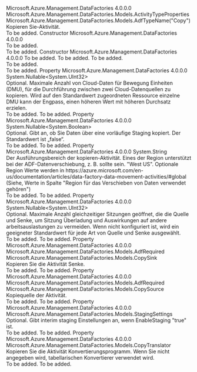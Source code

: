 <Type Name="CopyActivity" FullName="Microsoft.Azure.Management.DataFactories.Models.CopyActivity">
  <TypeSignature Language="C#" Value="public class CopyActivity : Microsoft.Azure.Management.DataFactories.Models.ActivityTypeProperties" />
  <TypeSignature Language="ILAsm" Value=".class public auto ansi beforefieldinit CopyActivity extends Microsoft.Azure.Management.DataFactories.Models.ActivityTypeProperties" />
  <TypeSignature Language="DocId" Value="T:Microsoft.Azure.Management.DataFactories.Models.CopyActivity" />
  <TypeSignature Language="VB.NET" Value="Public Class CopyActivity&#xA;Inherits ActivityTypeProperties" />
  <TypeSignature Language="F#" Value="type CopyActivity = class&#xA;    inherit ActivityTypeProperties" />
  <AssemblyInfo>
    <AssemblyName>Microsoft.Azure.Management.DataFactories</AssemblyName>
    <AssemblyVersion>4.0.0.0</AssemblyVersion>
  </AssemblyInfo>
  <Base>
    <BaseTypeName>Microsoft.Azure.Management.DataFactories.Models.ActivityTypeProperties</BaseTypeName>
  </Base>
  <Interfaces />
  <Attributes>
    <Attribute>
      <AttributeName>Microsoft.Azure.Management.DataFactories.Models.AdfTypeName("Copy")</AttributeName>
    </Attribute>
  </Attributes>
  <Docs>
    <summary>
            Kopieren Sie-Aktivität.
            </summary>
    <remarks>To be added.</remarks>
  </Docs>
  <Members>
    <Member MemberName=".ctor">
      <MemberSignature Language="C#" Value="public CopyActivity ();" />
      <MemberSignature Language="ILAsm" Value=".method public hidebysig specialname rtspecialname instance void .ctor() cil managed" />
      <MemberSignature Language="DocId" Value="M:Microsoft.Azure.Management.DataFactories.Models.CopyActivity.#ctor" />
      <MemberSignature Language="VB.NET" Value="Public Sub New ()" />
      <MemberType>Constructor</MemberType>
      <AssemblyInfo>
        <AssemblyName>Microsoft.Azure.Management.DataFactories</AssemblyName>
        <AssemblyVersion>4.0.0.0</AssemblyVersion>
      </AssemblyInfo>
      <Parameters />
      <Docs>
        <summary>To be added.</summary>
        <remarks>To be added.</remarks>
      </Docs>
    </Member>
    <Member MemberName=".ctor">
      <MemberSignature Language="C#" Value="public CopyActivity (Microsoft.Azure.Management.DataFactories.Models.CopySource source, Microsoft.Azure.Management.DataFactories.Models.CopySink sink, Microsoft.Azure.Management.DataFactories.Models.CopyTranslator translator = null);" />
      <MemberSignature Language="ILAsm" Value=".method public hidebysig specialname rtspecialname instance void .ctor(class Microsoft.Azure.Management.DataFactories.Models.CopySource source, class Microsoft.Azure.Management.DataFactories.Models.CopySink sink, class Microsoft.Azure.Management.DataFactories.Models.CopyTranslator translator) cil managed" />
      <MemberSignature Language="DocId" Value="M:Microsoft.Azure.Management.DataFactories.Models.CopyActivity.#ctor(Microsoft.Azure.Management.DataFactories.Models.CopySource,Microsoft.Azure.Management.DataFactories.Models.CopySink,Microsoft.Azure.Management.DataFactories.Models.CopyTranslator)" />
      <MemberSignature Language="VB.NET" Value="Public Sub New (source As CopySource, sink As CopySink, Optional translator As CopyTranslator = null)" />
      <MemberSignature Language="F#" Value="new Microsoft.Azure.Management.DataFactories.Models.CopyActivity : Microsoft.Azure.Management.DataFactories.Models.CopySource * Microsoft.Azure.Management.DataFactories.Models.CopySink * Microsoft.Azure.Management.DataFactories.Models.CopyTranslator -&gt; Microsoft.Azure.Management.DataFactories.Models.CopyActivity" Usage="new Microsoft.Azure.Management.DataFactories.Models.CopyActivity (source, sink, translator)" />
      <MemberType>Constructor</MemberType>
      <AssemblyInfo>
        <AssemblyName>Microsoft.Azure.Management.DataFactories</AssemblyName>
        <AssemblyVersion>4.0.0.0</AssemblyVersion>
      </AssemblyInfo>
      <Parameters>
        <Parameter Name="source" Type="Microsoft.Azure.Management.DataFactories.Models.CopySource" />
        <Parameter Name="sink" Type="Microsoft.Azure.Management.DataFactories.Models.CopySink" />
        <Parameter Name="translator" Type="Microsoft.Azure.Management.DataFactories.Models.CopyTranslator" />
      </Parameters>
      <Docs>
        <param name="source">To be added.</param>
        <param name="sink">To be added.</param>
        <param name="translator">To be added.</param>
        <summary>To be added.</summary>
        <remarks>To be added.</remarks>
      </Docs>
    </Member>
    <Member MemberName="CloudDataMovementUnits">
      <MemberSignature Language="C#" Value="public Nullable&lt;uint&gt; CloudDataMovementUnits { get; set; }" />
      <MemberSignature Language="ILAsm" Value=".property instance valuetype System.Nullable`1&lt;unsigned int32&gt; CloudDataMovementUnits" />
      <MemberSignature Language="DocId" Value="P:Microsoft.Azure.Management.DataFactories.Models.CopyActivity.CloudDataMovementUnits" />
      <MemberSignature Language="VB.NET" Value="Public Property CloudDataMovementUnits As Nullable(Of UInteger)" />
      <MemberSignature Language="F#" Value="member this.CloudDataMovementUnits : Nullable&lt;uint32&gt; with get, set" Usage="Microsoft.Azure.Management.DataFactories.Models.CopyActivity.CloudDataMovementUnits" />
      <MemberType>Property</MemberType>
      <AssemblyInfo>
        <AssemblyName>Microsoft.Azure.Management.DataFactories</AssemblyName>
        <AssemblyVersion>4.0.0.0</AssemblyVersion>
      </AssemblyInfo>
      <ReturnValue>
        <ReturnType>System.Nullable&lt;System.UInt32&gt;</ReturnType>
      </ReturnValue>
      <Docs>
        <summary>
            Optional. Maximale Anzahl von Cloud-Daten für Bewegung Einheiten (DMU), für die Durchführung zwischen zwei Cloud-Datenquellen zu kopieren.
            Wird auf den Standardwert zugeordneten Ressource einzelne DMU kann der Engpass, einen höheren Wert mit höheren Durchsatz erzielen.
            </summary>
        <value>To be added.</value>
        <remarks>To be added.</remarks>
      </Docs>
    </Member>
    <Member MemberName="EnableStaging">
      <MemberSignature Language="C#" Value="public Nullable&lt;bool&gt; EnableStaging { get; set; }" />
      <MemberSignature Language="ILAsm" Value=".property instance valuetype System.Nullable`1&lt;bool&gt; EnableStaging" />
      <MemberSignature Language="DocId" Value="P:Microsoft.Azure.Management.DataFactories.Models.CopyActivity.EnableStaging" />
      <MemberSignature Language="VB.NET" Value="Public Property EnableStaging As Nullable(Of Boolean)" />
      <MemberSignature Language="F#" Value="member this.EnableStaging : Nullable&lt;bool&gt; with get, set" Usage="Microsoft.Azure.Management.DataFactories.Models.CopyActivity.EnableStaging" />
      <MemberType>Property</MemberType>
      <AssemblyInfo>
        <AssemblyName>Microsoft.Azure.Management.DataFactories</AssemblyName>
        <AssemblyVersion>4.0.0.0</AssemblyVersion>
      </AssemblyInfo>
      <ReturnValue>
        <ReturnType>System.Nullable&lt;System.Boolean&gt;</ReturnType>
      </ReturnValue>
      <Docs>
        <summary>
            Optional. Gibt an, ob Sie Daten über eine vorläufige Staging kopiert.
            Der Standardwert ist „false“.
            </summary>
        <value>To be added.</value>
        <remarks>To be added.</remarks>
      </Docs>
    </Member>
    <Member MemberName="ExecutionLocation">
      <MemberSignature Language="C#" Value="public string ExecutionLocation { get; set; }" />
      <MemberSignature Language="ILAsm" Value=".property instance string ExecutionLocation" />
      <MemberSignature Language="DocId" Value="P:Microsoft.Azure.Management.DataFactories.Models.CopyActivity.ExecutionLocation" />
      <MemberSignature Language="VB.NET" Value="Public Property ExecutionLocation As String" />
      <MemberSignature Language="F#" Value="member this.ExecutionLocation : string with get, set" Usage="Microsoft.Azure.Management.DataFactories.Models.CopyActivity.ExecutionLocation" />
      <MemberType>Property</MemberType>
      <AssemblyInfo>
        <AssemblyName>Microsoft.Azure.Management.DataFactories</AssemblyName>
        <AssemblyVersion>4.0.0.0</AssemblyVersion>
      </AssemblyInfo>
      <ReturnValue>
        <ReturnType>System.String</ReturnType>
      </ReturnValue>
      <Docs>
        <summary>
            Der Ausführungsbereich der kopieren-Aktivität. Eines der Region unterstützt bei der ADF-Datenverschiebung, z. B. sollte sein. "West US". Optionale Region Werte werden in https://azure.microsoft.com/en-us/documentation/articles/data-factory-data-movement-activities/#global (Siehe, Werte in Spalte "Region für das Verschieben von Daten verwendet gehören")
            </summary>
        <value>To be added.</value>
        <remarks>To be added.</remarks>
      </Docs>
    </Member>
    <Member MemberName="ParallelCopies">
      <MemberSignature Language="C#" Value="public Nullable&lt;uint&gt; ParallelCopies { get; set; }" />
      <MemberSignature Language="ILAsm" Value=".property instance valuetype System.Nullable`1&lt;unsigned int32&gt; ParallelCopies" />
      <MemberSignature Language="DocId" Value="P:Microsoft.Azure.Management.DataFactories.Models.CopyActivity.ParallelCopies" />
      <MemberSignature Language="VB.NET" Value="Public Property ParallelCopies As Nullable(Of UInteger)" />
      <MemberSignature Language="F#" Value="member this.ParallelCopies : Nullable&lt;uint32&gt; with get, set" Usage="Microsoft.Azure.Management.DataFactories.Models.CopyActivity.ParallelCopies" />
      <MemberType>Property</MemberType>
      <AssemblyInfo>
        <AssemblyName>Microsoft.Azure.Management.DataFactories</AssemblyName>
        <AssemblyVersion>4.0.0.0</AssemblyVersion>
      </AssemblyInfo>
      <ReturnValue>
        <ReturnType>System.Nullable&lt;System.UInt32&gt;</ReturnType>
      </ReturnValue>
      <Docs>
        <summary>
            Optional. Maximale Anzahl gleichzeitiger Sitzungen geöffnet, die die Quelle und Senke, um Sitzung Überladung und Auswirkungen auf andere arbeitsauslastungen zu vermeiden.
            Wenn nicht konfiguriert ist, wird ein geeigneter Standardwert für jede Art von Quelle und Senke ausgewählt.
            </summary>
        <value>To be added.</value>
        <remarks>To be added.</remarks>
      </Docs>
    </Member>
    <Member MemberName="Sink">
      <MemberSignature Language="C#" Value="public Microsoft.Azure.Management.DataFactories.Models.CopySink Sink { get; set; }" />
      <MemberSignature Language="ILAsm" Value=".property instance class Microsoft.Azure.Management.DataFactories.Models.CopySink Sink" />
      <MemberSignature Language="DocId" Value="P:Microsoft.Azure.Management.DataFactories.Models.CopyActivity.Sink" />
      <MemberSignature Language="VB.NET" Value="Public Property Sink As CopySink" />
      <MemberSignature Language="F#" Value="member this.Sink : Microsoft.Azure.Management.DataFactories.Models.CopySink with get, set" Usage="Microsoft.Azure.Management.DataFactories.Models.CopyActivity.Sink" />
      <MemberType>Property</MemberType>
      <AssemblyInfo>
        <AssemblyName>Microsoft.Azure.Management.DataFactories</AssemblyName>
        <AssemblyVersion>4.0.0.0</AssemblyVersion>
      </AssemblyInfo>
      <Attributes>
        <Attribute>
          <AttributeName>Microsoft.Azure.Management.DataFactories.Models.AdfRequired</AttributeName>
        </Attribute>
      </Attributes>
      <ReturnValue>
        <ReturnType>Microsoft.Azure.Management.DataFactories.Models.CopySink</ReturnType>
      </ReturnValue>
      <Docs>
        <summary>
            Kopieren Sie die Aktivität Senke.
            </summary>
        <value>To be added.</value>
        <remarks>To be added.</remarks>
      </Docs>
    </Member>
    <Member MemberName="Source">
      <MemberSignature Language="C#" Value="public Microsoft.Azure.Management.DataFactories.Models.CopySource Source { get; set; }" />
      <MemberSignature Language="ILAsm" Value=".property instance class Microsoft.Azure.Management.DataFactories.Models.CopySource Source" />
      <MemberSignature Language="DocId" Value="P:Microsoft.Azure.Management.DataFactories.Models.CopyActivity.Source" />
      <MemberSignature Language="VB.NET" Value="Public Property Source As CopySource" />
      <MemberSignature Language="F#" Value="member this.Source : Microsoft.Azure.Management.DataFactories.Models.CopySource with get, set" Usage="Microsoft.Azure.Management.DataFactories.Models.CopyActivity.Source" />
      <MemberType>Property</MemberType>
      <AssemblyInfo>
        <AssemblyName>Microsoft.Azure.Management.DataFactories</AssemblyName>
        <AssemblyVersion>4.0.0.0</AssemblyVersion>
      </AssemblyInfo>
      <Attributes>
        <Attribute>
          <AttributeName>Microsoft.Azure.Management.DataFactories.Models.AdfRequired</AttributeName>
        </Attribute>
      </Attributes>
      <ReturnValue>
        <ReturnType>Microsoft.Azure.Management.DataFactories.Models.CopySource</ReturnType>
      </ReturnValue>
      <Docs>
        <summary>
            Kopiequelle der Aktivität.
            </summary>
        <value>To be added.</value>
        <remarks>To be added.</remarks>
      </Docs>
    </Member>
    <Member MemberName="StagingSettings">
      <MemberSignature Language="C#" Value="public Microsoft.Azure.Management.DataFactories.Models.StagingSettings StagingSettings { get; set; }" />
      <MemberSignature Language="ILAsm" Value=".property instance class Microsoft.Azure.Management.DataFactories.Models.StagingSettings StagingSettings" />
      <MemberSignature Language="DocId" Value="P:Microsoft.Azure.Management.DataFactories.Models.CopyActivity.StagingSettings" />
      <MemberSignature Language="VB.NET" Value="Public Property StagingSettings As StagingSettings" />
      <MemberSignature Language="F#" Value="member this.StagingSettings : Microsoft.Azure.Management.DataFactories.Models.StagingSettings with get, set" Usage="Microsoft.Azure.Management.DataFactories.Models.CopyActivity.StagingSettings" />
      <MemberType>Property</MemberType>
      <AssemblyInfo>
        <AssemblyName>Microsoft.Azure.Management.DataFactories</AssemblyName>
        <AssemblyVersion>4.0.0.0</AssemblyVersion>
      </AssemblyInfo>
      <ReturnValue>
        <ReturnType>Microsoft.Azure.Management.DataFactories.Models.StagingSettings</ReturnType>
      </ReturnValue>
      <Docs>
        <summary>
            Optional. Gibt interim staging Einstellungen an, wenn EnableStaging "true" ist.
            </summary>
        <value>To be added.</value>
        <remarks>To be added.</remarks>
      </Docs>
    </Member>
    <Member MemberName="Translator">
      <MemberSignature Language="C#" Value="public Microsoft.Azure.Management.DataFactories.Models.CopyTranslator Translator { get; set; }" />
      <MemberSignature Language="ILAsm" Value=".property instance class Microsoft.Azure.Management.DataFactories.Models.CopyTranslator Translator" />
      <MemberSignature Language="DocId" Value="P:Microsoft.Azure.Management.DataFactories.Models.CopyActivity.Translator" />
      <MemberSignature Language="VB.NET" Value="Public Property Translator As CopyTranslator" />
      <MemberSignature Language="F#" Value="member this.Translator : Microsoft.Azure.Management.DataFactories.Models.CopyTranslator with get, set" Usage="Microsoft.Azure.Management.DataFactories.Models.CopyActivity.Translator" />
      <MemberType>Property</MemberType>
      <AssemblyInfo>
        <AssemblyName>Microsoft.Azure.Management.DataFactories</AssemblyName>
        <AssemblyVersion>4.0.0.0</AssemblyVersion>
      </AssemblyInfo>
      <ReturnValue>
        <ReturnType>Microsoft.Azure.Management.DataFactories.Models.CopyTranslator</ReturnType>
      </ReturnValue>
      <Docs>
        <summary>
            Kopieren Sie die Aktivität Konvertierungsprogramm. Wenn Sie nicht angegeben wird, tabellarischen Konvertierer verwendet wird.
            </summary>
        <value>To be added.</value>
        <remarks>To be added.</remarks>
      </Docs>
    </Member>
  </Members>
</Type>
